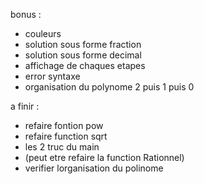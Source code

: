 bonus :

 - couleurs
 - solution sous forme fraction
 - solution sous forme decimal
 - affichage de chaques etapes
 - error syntaxe
 - organisation du polynome 2 puis 1 puis 0

a finir :

 - refaire fontion pow
 - refaire function sqrt
 - les 2 truc du main
 - (peut etre refaire la function Rationnel)
 - verifier lorganisation du polinome
